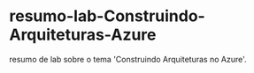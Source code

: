 # resumo-lab-Construindo-Arquiteturas-Azure
resumo de lab sobre o tema 'Construindo Arquiteturas no Azure'.
